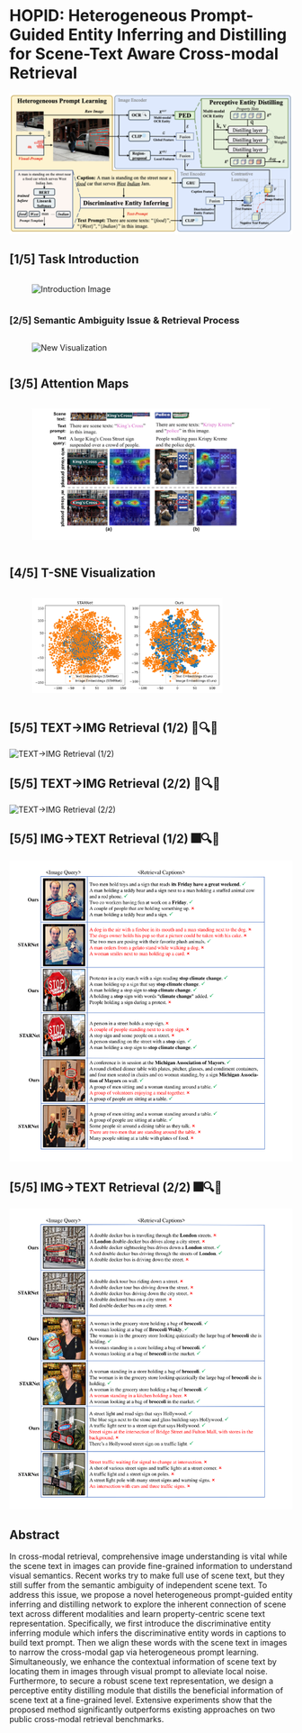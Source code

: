 # HOPID: Heterogeneous Prompt-Guided Entity Inferring and Distilling for Scene-Text Aware Cross-modal Retrieval

![alt text](hopid.png)


## [1/5] Task Introduction

<div style="display: flex; justify-content: space-between;">
    <figure>
        <img src="images/fig_3.gif" alt="Introduction Image" style="width: 100%;">
    </figure>
</div>

<!-- <div style="display: flex; justify-content: space-between;">
    <figure>
        <video controls style="width: 100%;">
            <source src="video.mp4" type="video/mp4">
            Your browser does not support the video tag.
        </video>
    </figure>
</div> -->

### [2/5] Semantic Ambiguity Issue & Retrieval Process

<div style="display: flex; justify-content: space-between;">
    <figure>
        <img src="images/fig_1.gif" alt="New Visualization" style="width: 100%;">
    </figure>
</div>

<!-- <div style="display: flex; justify-content: space-between;">
    <figure>
        <video controls style="width: 100%;">
            <source src="video2.mp4" type="video/mp4">
            Your browser does not support the video tag.
        </video>
    </figure>
</div> -->

## [3/5] Attention Maps

<div style="display: flex; justify-content: space-between;">
    <figure>
        <img src="images/attention_map.png" alt="t-SNE Image" style="width: 100%;">
    </figure>
</div>

## [4/5] T-SNE Visualization

<div style="display: flex; justify-content: space-between;">
    <figure>
        <img src="images/t_sne.jpg" alt="t-SNE Visualization" style="width: 80%;">
    </figure>
</div>

## [5/5] TEXT→IMG Retrieval (1/2) 📄🔍🎆
![TEXT→IMG Retrieval (1/2)](images/i2t_1.png)

## [5/5] TEXT→IMG Retrieval (2/2) 📄🔍🎆
![TEXT→IMG Retrieval (2/2)](images/i2t_2.png)

## [5/5] IMG→TEXT Retrieval (1/2) 🎆🔍📄
![IMG→TEXT Retrieval (1/2)](images/t2i_1.png)

## [5/5] IMG→TEXT Retrieval (2/2) 🎆🔍📄
![IMG→TEXT Retrieval (2/2)](images/t2i_2.png)


## Abstract
In cross-modal retrieval, comprehensive image understanding is vital while the scene text in images can provide fine-grained information to understand visual semantics. Recent works try to make full use of scene text, but they still suffer from the semantic ambiguity of independent scene text. To address this issue, we propose a novel heterogeneous prompt-guided entity inferring and distilling network to explore the inherent connection of scene text across different modalities and learn property-centric scene text representation. Specifically, we first introduce the discriminative entity inferring module which infers the discriminative entity words in captions to build text prompt. Then we align these words with the scene text in images to narrow the cross-modal gap via heterogeneous prompt learning. Simultaneously, we enhance the contextual information of scene text by locating them in images through visual prompt to alleviate local noise. Furthermore, to secure a robust scene text representation, we design a perceptive entity distilling module that distills the beneficial information of scene text at a fine-grained level. Extensive experiments show that the proposed method significantly outperforms existing approaches on two public cross-modal retrieval benchmarks.